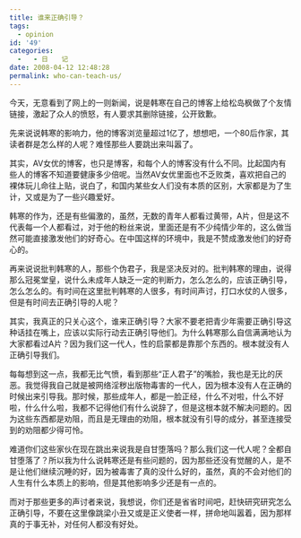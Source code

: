 ```yaml
---
title: 谁来正确引导？
tags:
  - opinion
id: '49'
categories:
  -   - 日　　记
date: 2008-04-12 12:48:28
permalink: who-can-teach-us/
---
```


今天，无意看到了网上的一则新闻，说是韩寒在自己的博客上给松岛枫做了个友情链接，激起了众人的愤怒，有人要求其删除链接，公开致歉。

先来说说韩寒的影响力，他的博客浏览量超过1亿了，想想吧，一个80后作家，其读者群是怎么样的人呢？难怪那些人要跳出来叫嚣了。

其实，AV女优的博客，也只是博客，和每个人的博客没有什么不同。比起国内有些人的博客不知道要健康多少倍呢。当然AV女优里面也不乏败类，喜欢把自己的裸体玩儿命往上贴，说白了，和国内某些女人们没有本质的区别，大家都是为了生计，又或是为了一些兴趣爱好。

韩寒的作为，还是有些偏激的，虽然，无数的青年人都看过黄带，A片，但是这不代表每一个人都看过，对于他的粉丝来说，里面还是有不少纯情少年的，这么做当然可能直接激发他们的好奇心。在中国这样的环境中，我是不赞成激发他们的好奇心的。

再来说说批判韩寒的人，那些个伪君子，我是坚决反对的。批判韩寒的理由，说得那么冠冕堂皇，说什么未成年人缺乏一定的判断力，怎么怎么的，应该正确引导，怎么怎么的。有时间在这里批判韩寒的人很多，有时间声讨，打口水仗的人很多，但是有时间去正确引导的人呢？

其实，我真正的只关心这个，谁来正确引导？大家不要老把青少年需要正确引导这种话挂在嘴上，应该以实际行动去正确引导他们。为什么韩寒那么自信满满地认为大家都看过A片？因为我们这一代人，性的启蒙都是靠那个东西的。根本就没有人正确引导我们。

每每想到这一点，我都无比气愤，看到那些“正人君子”的嘴脸，我也是无比的厌恶。我觉得我自己就是被网络淫秽出版物毒害的一代人，因为根本没有人在正确的时候出来引导我。那时候，那些成年人，都是一脸正经，什么不对啦，什么不好啦，什么什么啦，我都不记得他们有什么说辞了，但是这根本就不解决问题的。因为这些东西都是劝阻，而且是无理由的劝阻，根本就没有引导的成分，甚至连接受到的劝阻都少得可怜。

难道你们这些家伙在现在跳出来说我是自甘堕落吗？那么我们这一代人呢？全都自甘堕落了？所以我为什么说韩寒还是有些问题的，因为那些还没有觉醒的人，是不是让他们继续沉睡的好，因为被毒害了真的没什么好的，虽然，真的不会对他们的人生有什么本质上的影响，但是其他影响多少还是有一点的。

而对于那些更多的声讨者来说，我想说，你们还是省省时间吧，赶快研究研究怎么正确引导，不要在这里像跳梁小丑又或是正义使者一样，拼命地叫嚣着，因为那样真的于事无补，对任何人都没有好处。